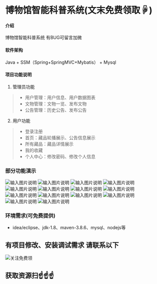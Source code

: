 # 博物馆智能科普系统(文末免费领取☟)
> 
#### 介绍
博物馆智能科普系统
有BUG可留言加微

#### 软件架构
Java + SSM（Spring+SpringMVC+Mybatis） + Mysql

#### 项目功能说明

1.  管理员功能
> + 用户管理：用户信息、用户数据图表
> + 文物管理：文物一览、发布文物
> + 公告管理：历史公告、发布公告
2.  用户功能
> + 登录注册
> + 首页：藏品轮播展示、公告信息展示
> + 所有藏品：藏品详情展示
> + 我的收藏
> + 个人中心：修改密码、修改个人信息


### 部分功能演示
![输入图片说明](photo/1-1.png)
![输入图片说明](photo/1-2.png)
![输入图片说明](photo/1-3.png)
![输入图片说明](photo/1-4.png)
![输入图片说明](photo/1-5.png)
![输入图片说明](photo/1-6.png)
![输入图片说明](photo/1-7.png)
![输入图片说明](photo/2-1.png)
![输入图片说明](photo/2-2.png)
![输入图片说明](photo/2-3.png)
![输入图片说明](photo/2-4.png)
![输入图片说明](photo/2-5.png)
![输入图片说明](photo/2-6.png)
![输入图片说明](photo/2-7.png)


### 环境需求(可免费提供)
- idea/eclipse、jdk-1.8、maven-3.8.6、mysql、nodejs等


## 有项目修改、安装调试需求 请联系以下
![关注免费领](联系.png)

## 获取资源扫☝☝☝
